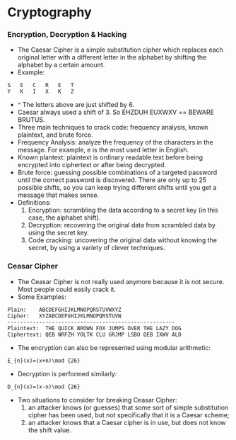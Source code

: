 # Cryptography

### Encryption, Decryption & Hacking
- The Caesar Cipher is a simple substitution cipher which replaces each original letter with a different letter in the alphabet by shifting the alphabet by a certain amount.
- Example:
```
S	E	C	R	E	T
Y	K	I	X	K	Z
```
- ^ The letters above are just shifted by 6. 
- Caesar always used a shift of 3. So EHZDUH EUXWXV == BEWARE BRUTUS.
- Three main techniques to crack code: frequency analysis, known plaintext, and brute force.
- Frequency Analysis: analyze the frequency of the characters in the message. For example, e is the most used letter in English. 
- Known plantext: plaintext is ordinary readable text before being encrypted into ciphertext or after being decrypted.
- Brute force: guessing possible combinations of a targeted password until the correct password is discovered. There are only up to 25 possible shifts, so you can keep trying different shifts until you get a message that makes sense. 
- Definitions:
  1. Encryption: scrambling the data according to a secret key (in this case, the alphabet shift).
  2. Decryption: recovering the original data from scrambled data by using the secret key.
  3. Code cracking: uncovering the original data without knowing the secret, by using a variety of clever techniques.
  
### Ceasar Cipher
- The Ceasar Cipher is not really used anymore because it is not secure. Most people could easily crack it.
- Some Examples:
```
Plain:    ABCDEFGHIJKLMNOPQRSTUVWXYZ
Cipher:   XYZABCDEFGHIJKLMNOPQRSTUVW
-----------------------------------------------------
Plaintext:  THE QUICK BROWN FOX JUMPS OVER THE LAZY DOG
Ciphertext: QEB NRFZH YOLTK CLU GRJMP LSBO QEB IXWV ALD
```
- The encryption can also be represented using modular arithmetic:
```
E_{n}(x)=(x+n)\mod {26}
```
- Decryption is performed similarly:
```
D_{n}(x)=(x-n)\mod {26}
```
- Two situations to consider for breaking Ceasar Cipher: 
  1. an attacker knows (or guesses) that some sort of simple substitution cipher has been used, but not specifically that it is a Caesar scheme;
  2. an attacker knows that a Caesar cipher is in use, but does not know the shift value.
